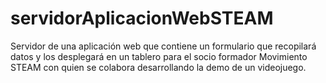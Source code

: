 # servidorAplicacionWebSTEAM
Servidor de una aplicación web que contiene un formulario que recopilará datos y los desplegará en un tablero para el socio formador Movimiento STEAM con quien se colabora desarrollando la demo de un videojuego.

